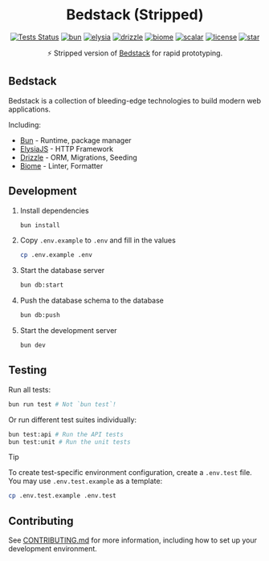 <div align="center">
    <h1>
        Bedstack (Stripped)
    </h1>
    <a href="https://github.com/bedtime-coders/bedstack-stripped/actions/workflows/tests.yml?query=branch%3Amain+event%3Apush"><img alt="Tests Status" src="https://github.com/bedtime-coders/bedstack-stripped/actions/workflows/tests.yml/badge.svg?event=push&branch=main&"></a>
    <a href="https://bun.sh/"><img src="https://img.shields.io/badge/Bun-14151a?logo=bun&logoColor=fbf0df" alt="bun" /></a>
    <a href="https://elysiajs.com/"><img src="https://custom-icon-badges.demolab.com/badge/ElysiaJS-0f172b.svg?logo=elysia" alt="elysia" /></a>
    <a href="https://drizzle.team/"><img src="https://img.shields.io/badge/Drizzle-C5F74F?logo=drizzle&logoColor=000" alt="drizzle" /></a>
    <a href="https://biomejs.dev/"><img src="https://img.shields.io/badge/Biome-24272f?logo=biome&logoColor=f6f6f9" alt="biome" /></a>
    <a href="https://scalar.com/"><img src="https://img.shields.io/badge/Scalar-080808?logo=scalar&logoColor=e7e7e7" alt="scalar" /></a>
    <a href="https://github.com/bedtime-coders/bedstack-stripped/blob/main/LICENSE"><img src="https://custom-icon-badges.demolab.com/github/license/bedtime-coders/bedstack-stripped?label=License&color=blue&logo=law" alt="license" /></a>
    <a href="https://github.com/bedtime-coders/bedstack-stripped/stargazers/"><img src="https://custom-icon-badges.demolab.com/github/stars/bedtime-coders/bedstack-stripped?logo=star&logoColor=373737&label=Star" alt="star" /></a>
    <p>⚡ Stripped version of <a href="https://github.com/bedtime-coders/bedstack">Bedstack</a> for rapid prototyping.</p>
</div>

## Bedstack

Bedstack is a collection of bleeding-edge technologies to build modern web applications.

Including:

- [Bun](https://bun.sh) - Runtime, package manager
- [ElysiaJS](https://elysiajs.com) - HTTP Framework
- [Drizzle](https://orm.drizzle.team) - ORM, Migrations, Seeding
- [Biome](https://biomejs.dev) - Linter, Formatter

## Development

1. Install dependencies

   ```bash
   bun install
   ```

2. Copy `.env.example` to `.env` and fill in the values

   ```bash
   cp .env.example .env
   ```

3. Start the database server

   ```bash
   bun db:start
   ```

4. Push the database schema to the database

   ```bash
   bun db:push
   ```

5. Start the development server

   ```bash
   bun dev
   ```

## Testing

Run all tests:
```bash
bun run test # Not `bun test`!
```

Or run different test suites individually:
```bash
bun test:api # Run the API tests
bun test:unit # Run the unit tests
```

> [!TIP]
> To create test-specific environment configuration, create a `.env.test` file. You may use `.env.test.example` as a template:
> ```bash
> cp .env.test.example .env.test
> ```

## Contributing

See [CONTRIBUTING.md](./CONTRIBUTING.md) for more information, including how to set up your development environment.
